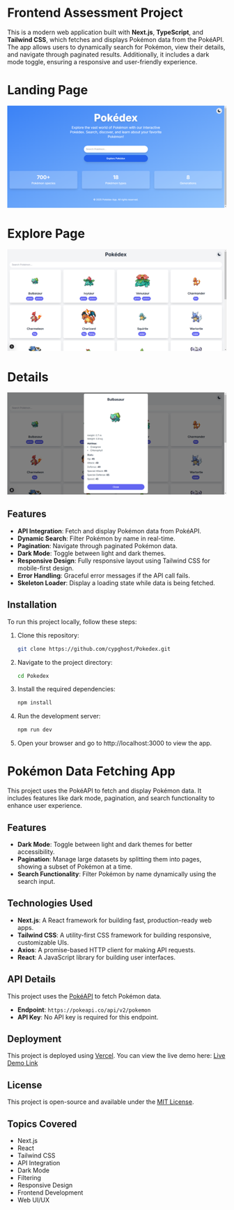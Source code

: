 # Frontend Assessment Project

This is a modern web application built with **Next.js**, **TypeScript**, and **Tailwind CSS**, which fetches and displays Pokémon data from the PokéAPI. The app allows users to dynamically search for Pokémon, view their details, and navigate through paginated results. Additionally, it includes a dark mode toggle, ensuring a responsive and user-friendly experience.

# Landing Page
![Landing Page](https://github.com/cypghost/Pokedex/blob/main/public/Landing%20page.png)

# Explore Page
![Explore Page](https://github.com/cypghost/Pokedex/blob/main/public/Explore.png)

# Details
![Details](https://github.com/cypghost/Pokedex/blob/main/public/Details.png)


## Features

- **API Integration**: Fetch and display Pokémon data from PokéAPI.
- **Dynamic Search**: Filter Pokémon by name in real-time.
- **Pagination**: Navigate through paginated Pokémon data.
- **Dark Mode**: Toggle between light and dark themes.
- **Responsive Design**: Fully responsive layout using Tailwind CSS for mobile-first design.
- **Error Handling**: Graceful error messages if the API call fails.
- **Skeleton Loader**: Display a loading state while data is being fetched.

## Installation

To run this project locally, follow these steps:

1. Clone this repository:

   ```bash
   git clone https://github.com/cypghost/Pokedex.git

2. Navigate to the project directory:

   ```bash
   cd Pokedex

3. Install the required dependencies:

   ```bash
   npm install

4. Run the development server:

   ```bash
   npm run dev

5. Open your browser and go to http://localhost:3000 to view the app.

# Pokémon Data Fetching App

This project uses the PokéAPI to fetch and display Pokémon data. It includes features like dark mode, pagination, and search functionality to enhance user experience.

## Features

- **Dark Mode**: Toggle between light and dark themes for better accessibility.
- **Pagination**: Manage large datasets by splitting them into pages, showing a subset of Pokémon at a time.
- **Search Functionality**: Filter Pokémon by name dynamically using the search input.

## Technologies Used

- **Next.js**: A React framework for building fast, production-ready web apps.
- **Tailwind CSS**: A utility-first CSS framework for building responsive, customizable UIs.
- **Axios**: A promise-based HTTP client for making API requests.
- **React**: A JavaScript library for building user interfaces.

## API Details

This project uses the [PokéAPI](https://pokeapi.co/) to fetch Pokémon data.

- **Endpoint**: `https://pokeapi.co/api/v2/pokemon`
- **API Key**: No API key is required for this endpoint.

## Deployment

This project is deployed using [Vercel](https://vercel.com/). You can view the live demo here: [Live Demo Link](https://pokedex-games.vercel.app/)

## License

This project is open-source and available under the [MIT License](LICENSE).

## Topics Covered

- Next.js
- React
- Tailwind CSS
- API Integration
- Dark Mode
- Filtering
- Responsive Design
- Frontend Development
- Web UI/UX
